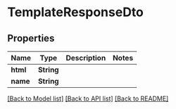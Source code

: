 # TemplateResponseDto

## Properties
Name | Type | Description | Notes
------------ | ------------- | ------------- | -------------
**html** | **String** |  | 
**name** | **String** |  | 

[[Back to Model list]](../README.md#documentation-for-models) [[Back to API list]](../README.md#documentation-for-api-endpoints) [[Back to README]](../README.md)


